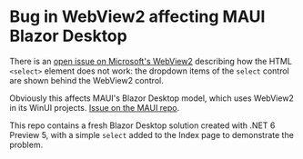 # Bug in WebView2 affecting MAUI Blazor Desktop

There is an [open issue on Microsoft's WebView2](https://github.com/MicrosoftEdge/WebView2Feedback/issues/666)
describing how the HTML `<select>` element does not work: the dropdown items of the `select` control are shown
behind the WebView2 control.

Obviously this affects MAUI's Blazor Desktop model, which uses WebView2 in its WinUI projects.
[Issue on the MAUI repo](https://github.com/dotnet/maui/issues/1353).

This repo contains a fresh Blazor Desktop solution created with .NET 6 Preview 5, with a simple `select` added
to the Index page to demonstrate the problem.